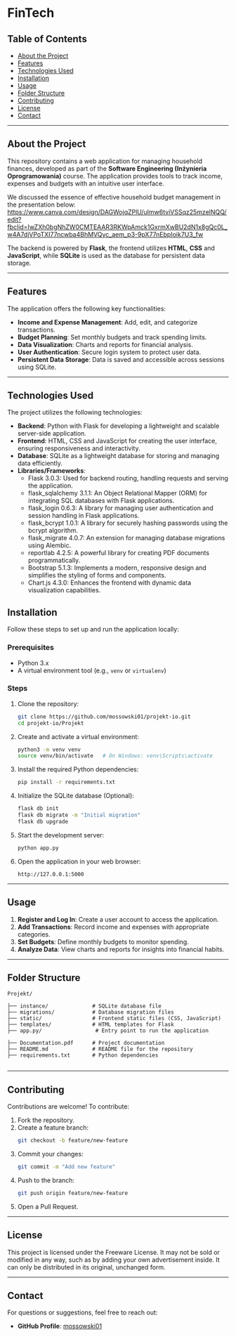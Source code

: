 # FinTech

## Table of Contents
- [About the Project](#about-the-project)
- [Features](#features)
- [Technologies Used](#technologies-used)
- [Installation](#installation)
- [Usage](#usage)
- [Folder Structure](#folder-structure)
- [Contributing](#contributing)
- [License](#license)
- [Contact](#contact)

---

## About the Project
This repository contains a web application for managing household finances, developed as part of the **Software Engineering (Inżynieria Oprogramowania)** course. The application provides tools to track income, expenses and budgets with an intuitive user interface.

We discussed the essence of effective household budget management in the presentation below:
https://www.canva.com/design/DAGWojqZPlU/uImw6tviVSSqz25mzelNQQ/edit?fbclid=IwZXh0bgNhZW0CMTEAAR3RKWpAmck1GxrmXwBU2dN1x8gQc0L_w4A7djVPoTXI77ncwba4BhMVQyc_aem_p3-9pX77nEbpIoik7U3_fw

The backend is powered by **Flask**, the frontend utilizes **HTML**, **CSS** and **JavaScript**, while **SQLite** is used as the database for persistent data storage.

---

## Features
The application offers the following key functionalities:
- **Income and Expense Management**: Add, edit, and categorize transactions.
- **Budget Planning**: Set monthly budgets and track spending limits.
- **Data Visualization**: Charts and reports for financial analysis.
- **User Authentication**: Secure login system to protect user data.
- **Persistent Data Storage**: Data is saved and accessible across sessions using SQLite.

---

## Technologies Used
The project utilizes the following technologies:
- **Backend**: Python with Flask for developing a lightweight and scalable server-side application.
- **Frontend**:  HTML, CSS and JavaScript for creating the user interface, ensuring responsiveness and interactivity.
- **Database**: SQLite as a lightweight database for storing and managing data efficiently.
- **Libraries/Frameworks**:
  - Flask 3.0.3: Used for backend routing, handling requests and serving the application.
  - flask_sqlalchemy 3.1.1: An Object Relational Mapper (ORM) for integrating SQL databases with Flask applications.
  - flask_login 0.6.3: A library for managing user authentication and session handling in Flask applications.
  - flask_bcrypt 1.0.1: A library for securely hashing passwords using the bcrypt algorithm. 
  - flask_migrate 4.0.7: An extension for managing database migrations using Alembic. 
  - reportlab 4.2.5: A powerful library for creating PDF documents programmatically. 
  - Bootstrap 5.1.3: Implements a modern, responsive design and simplifies the styling of forms and components.
  - Chart.js 4.3.0: Enhances the frontend with dynamic data visualization capabilities.

## Installation
Follow these steps to set up and run the application locally:

### Prerequisites
- Python 3.x
- A virtual environment tool (e.g., `venv` or `virtualenv`)

### Steps
1. Clone the repository:
   ```bash
   git clone https://github.com/mossowski01/projekt-io.git
   cd projekt-io/Projekt
   ```

2. Create and activate a virtual environment:
   ```bash
   python3 -m venv venv
   source venv/bin/activate   # On Windows: venv\Scripts\activate
   ```

3. Install the required Python dependencies:
   ```bash
   pip install -r requirements.txt
   ```

4. Initialize the SQLite database (Optional):
   ```bash
   flask db init
   flask db migrate -m "Initial migration"
   flask db upgrade
   ```

5. Start the development server:
   ```bash
   python app.py
   ```

6. Open the application in your web browser:
   ```
   http://127.0.0.1:5000
   ```

---

## Usage
1. **Register and Log In**: Create a user account to access the application.
2. **Add Transactions**: Record income and expenses with appropriate categories.
3. **Set Budgets**: Define monthly budgets to monitor spending.
4. **Analyze Data**: View charts and reports for insights into financial habits.

---

## Folder Structure
```plaintext
Projekt/

├── instance/              # SQLite database file
├── migrations/            # Database migration files
├── static/                # Frontend static files (CSS, JavaScript)
├── templates/             # HTML templates for Flask
├── app.py/                 # Entry point to run the application

├── Documentation.pdf      # Project documentation
├── README.md              # README file for the repository
├── requirements.txt       # Python dependencies


```

---

## Contributing
Contributions are welcome! To contribute:
1. Fork the repository.
2. Create a feature branch:
   ```bash
   git checkout -b feature/new-feature
   ```
3. Commit your changes:
   ```bash
   git commit -m "Add new feature"
   ```
4. Push to the branch:
   ```bash
   git push origin feature/new-feature
   ```
5. Open a Pull Request.

---

## License
This project is licensed under the Freeware License. It may not be sold or modified in any way, such as by adding your own advertisement inside. It can only be distributed in its original, unchanged form.

---

## Contact
For questions or suggestions, feel free to reach out:
- **GitHub Profile**: [mossowski01](https://github.com/mossowski01)

